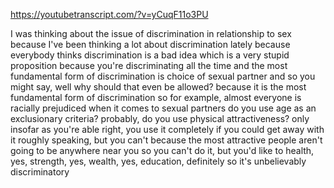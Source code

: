 https://youtubetranscript.com/?v=yCuqF11o3PU

 I was thinking about the issue of discrimination in relationship to sex because I've been thinking a lot about discrimination lately because everybody thinks discrimination is a bad idea which is a very stupid proposition because you're discriminating all the time and the most fundamental form of discrimination is choice of sexual partner and so you might say, well why should that even be allowed? because it is the most fundamental form of discrimination so for example, almost everyone is racially prejudiced when it comes to sexual partners do you use age as an exclusionary criteria? probably, do you use physical attractiveness? only insofar as you're able right, you use it completely if you could get away with it roughly speaking, but you can't because the most attractive people aren't going to be anywhere near you so you can't do it, but you'd like to health, yes, strength, yes, wealth, yes, education, definitely so it's unbelievably discriminatory